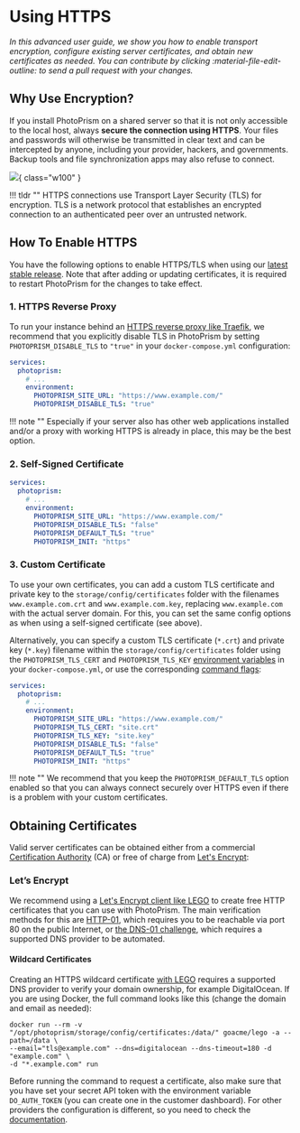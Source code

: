 # Using HTTPS

*In this advanced user guide, we show you how to enable transport encryption, configure existing server certificates, and obtain new certificates as needed. You can contribute by clicking :material-file-edit-outline: to send a pull request with your changes.*

## Why Use Encryption?

If you install PhotoPrism on a shared server so that it is not only accessible to the local host, always **secure the connection using HTTPS**. Your files and passwords will otherwise be transmitted in clear text and can be intercepted by anyone, including your provider, hackers, and governments. Backup tools and file synchronization apps may also refuse to connect.

![](https://dl.photoprism.app/img/diagrams/reverse-proxy.svg){ class="w100" }

!!! tldr ""
    HTTPS connections use Transport Layer Security (TLS) for encryption. TLS is a network protocol that establishes an encrypted connection to an authenticated peer over an untrusted network.

## How To Enable HTTPS

You have the following options to enable HTTPS/TLS when using our [latest stable release](../../release-notes.md).
Note that after adding or updating certificates, it is required to restart PhotoPrism for the changes to take effect.

### 1. HTTPS Reverse Proxy

To run your instance behind an [HTTPS reverse proxy like Traefik](../proxies/traefik.md), we recommend that you explicitly disable TLS in PhotoPrism by setting `PHOTOPRISM_DISABLE_TLS` to `"true"` in your `docker-compose.yml` configuration:

```yaml
services:
  photoprism:
    # ...
    environment:
      PHOTOPRISM_SITE_URL: "https://www.example.com/"
      PHOTOPRISM_DISABLE_TLS: "true"
```

!!! note ""
    Especially if your server also has other web applications installed and/or a proxy with working HTTPS is already in place, this may be the best option.

### 2. Self-Signed Certificate

```yaml
services:
  photoprism:
    # ...
    environment:
      PHOTOPRISM_SITE_URL: "https://www.example.com/"
      PHOTOPRISM_DISABLE_TLS: "false"
      PHOTOPRISM_DEFAULT_TLS: "true"
      PHOTOPRISM_INIT: "https"
```

### 3. Custom Certificate

To use your own certificates, you can add a custom TLS certificate and private key to the `storage/config/certificates` folder with the filenames `www.example.com.crt` and `www.example.com.key`, replacing `www.example.com` with the actual server domain. For this, you can set the same config options as when using a self-signed certificate (see above).

Alternatively, you can specify a custom TLS certificate (`*.crt`) and private key (`*.key`) filename within the `storage/config/certificates` folder using the `PHOTOPRISM_TLS_CERT` and `PHOTOPRISM_TLS_KEY` [environment variables](../config-options.md) in your `docker-compose.yml`, or use the corresponding [command flags](../config-options.md):

```yaml
services:
  photoprism:
    # ...
    environment:
      PHOTOPRISM_SITE_URL: "https://www.example.com/"
      PHOTOPRISM_TLS_CERT: "site.crt"
      PHOTOPRISM_TLS_KEY: "site.key"
      PHOTOPRISM_DISABLE_TLS: "false"
      PHOTOPRISM_DEFAULT_TLS: "true"
      PHOTOPRISM_INIT: "https"
```

!!! note ""
    We recommend that you keep the `PHOTOPRISM_DEFAULT_TLS` option enabled so that you can always connect securely over HTTPS even if there is a problem with your custom certificates.

## Obtaining Certificates

Valid server certificates can be obtained either from a commercial [Certification Authority](https://en.wikipedia.org/wiki/Certificate_authority) (CA) or free of charge from [Let's Encrypt](https://letsencrypt.org/):

### Let’s Encrypt

We recommend using a [Let's Encrypt client like LEGO](https://go-acme.github.io/lego/usage/cli/obtain-a-certificate/) to create free HTTP certificates that you can use with PhotoPrism. The main verification methods for this are [HTTP-01](https://letsencrypt.org/docs/challenge-types/#http-01-challenge), which requires you to be reachable via port 80 on the public Internet, or [the DNS-01 challenge](https://letsencrypt.org/docs/challenge-types/#dns-01-challenge), which requires a supported DNS provider to be automated.

#### Wildcard Certificates

Creating an HTTPS wildcard certificate [with LEGO](https://go-acme.github.io/lego/usage/cli/obtain-a-certificate/) requires a supported DNS provider to verify your domain ownership, for example DigitalOcean. If you are using Docker, the full command looks like this (change the domain and email as needed):

```
docker run --rm -v "/opt/photoprism/storage/config/certificates:/data/" goacme/lego -a --path=/data \
--email="tls@example.com" --dns=digitalocean --dns-timeout=180 -d "example.com" \
-d "*.example.com" run
```

Before running the command to request a certificate, also make sure that you have set your secret API token with the environment variable `DO_AUTH_TOKEN` (you can create one in the customer dashboard). For other providers the configuration is different, so you need to check the [documentation](https://go-acme.github.io/lego/usage/cli/obtain-a-certificate/).
